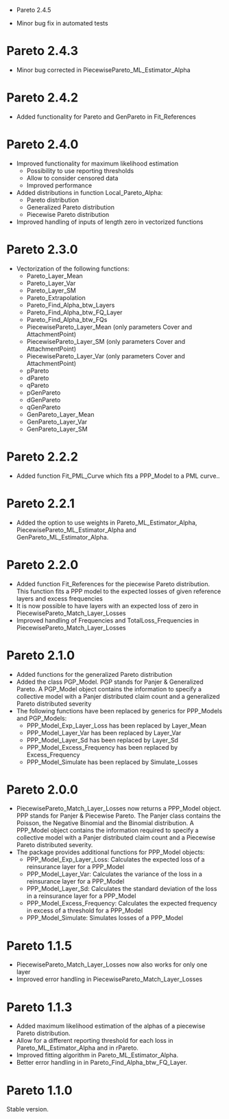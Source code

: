 * Pareto 2.4.5

* Minor bug fix in automated tests

# Pareto 2.4.3

* Minor bug corrected in PiecewisePareto_ML_Estimator_Alpha

# Pareto 2.4.2

* Added functionality for Pareto and GenPareto in Fit_References

# Pareto 2.4.0

* Improved functionality for maximum likelihood estimation
    * Possibility to use reporting thresholds
    * Allow to consider censored data
    * Improved performance
* Added distributions in function Local_Pareto_Alpha:
    * Pareto distribution
    * Generalized Pareto distribution
    * Piecewise Pareto distribution
* Improved handling of inputs of length zero in vectorized functions

# Pareto 2.3.0

* Vectorization of the following functions:
    * Pareto_Layer_Mean
    * Pareto_Layer_Var
    * Pareto_Layer_SM
    * Pareto_Extrapolation
    * Pareto_Find_Alpha_btw_Layers
    * Pareto_Find_Alpha_btw_FQ_Layer
    * Pareto_Find_Alpha_btw_FQs
    * PiecewisePareto_Layer_Mean (only parameters Cover and AttachmentPoint)
    * PiecewisePareto_Layer_SM (only parameters Cover and AttachmentPoint)
    * PiecewisePareto_Layer_Var (only parameters Cover and AttachmentPoint)
    * pPareto
    * dPareto
    * qPareto
    * pGenPareto
    * dGenPareto
    * qGenPareto
    * GenPareto_Layer_Mean
    * GenPareto_Layer_Var
    * GenPareto_Layer_SM

# Pareto 2.2.2

* Added function Fit_PML_Curve which fits a PPP_Model to a PML curve..

# Pareto 2.2.1

* Added the option to use weights in Pareto_ML_Estimator_Alpha, PiecewisePareto_ML_Estimator_Alpha and GenPareto_ML_Estimator_Alpha.

# Pareto 2.2.0

* Added function Fit_References for the piecewise Pareto distribution. This function fits a PPP model to the expected losses of 
  given reference layers and excess frequencies
* It is now possible to have layers with an expected loss of zero in PiecewisePareto_Match_Layer_Losses
* Improved handling of Frequencies and TotalLoss_Frequencies in PiecewisePareto_Match_Layer_Losses

# Pareto 2.1.0

* Added functions for the generalized Pareto distribution
* Added the class PGP_Model. PGP stands for Panjer & Generalized Pareto. A PGP_Model object contains the information to specify a 
  collective model with a Panjer distributed claim count and a generalized Pareto distributed severity
* The following functions have been replaced by generics for PPP_Models and PGP_Models:
    * PPP_Model_Exp_Layer_Loss has been replaced by Layer_Mean
    * PPP_Model_Layer_Var has been replaced by Layer_Var
    * PPP_Model_Layer_Sd has been replaced by Layer_Sd
    * PPP_Model_Excess_Frequency has been replaced by Excess_Frequency
    * PPP_Model_Simulate has been replaced by Simulate_Losses

# Pareto 2.0.0

* PiecewisePareto_Match_Layer_Losses now returns a PPP_Model object. PPP stands for Panjer & Piecewise Pareto. The Panjer class contains the
  Poisson, the Negative Binomial and the Binomial distribution. A PPP_Model object contains the information required to specify a collective
  model with a Panjer distributed claim count and a Piecewise Pareto distributed severity.
* The package provides additional functions for PPP_Model objects:
    * PPP_Model_Exp_Layer_Loss: Calculates the expected loss of a reinsurance layer for a PPP_Model
    * PPP_Model_Layer_Var: Calculates the variance of the loss in a reinsurance layer for a PPP_Model
    * PPP_Model_Layer_Sd: Calculates the standard deviation of the loss in a reinsurance layer for a PPP_Model
    * PPP_Model_Excess_Frequency: Calculates the expected frequency in excess of a threshold for a PPP_Model
    * PPP_Model_Simulate: Simulates losses of a PPP_Model

# Pareto 1.1.5

* PiecewisePareto_Match_Layer_Losses now also works for only one layer
* Improved error handling in PiecewisePareto_Match_Layer_Losses

# Pareto 1.1.3

* Added maximum likelihood estimation of the alphas of a piecewise Pareto distribution.
* Allow for a different reporting threshold for each loss in Pareto_ML_Estimator_Alpha and in rPareto.
* Improved fitting algorithm in Pareto_ML_Estimator_Alpha.
* Better error handling in in Pareto_Find_Alpha_btw_FQ_Layer.

# Pareto 1.1.0

Stable version.
